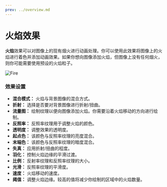 ```yaml
---
prev: ../overview.md
---
```


# 火焰效果

**火焰**效果可以对图像上的现有烟火进行动画处理。你可以使用此效果将图像上的火焰进行着色并添加动画效果。如果你想向图像添加火焰，但图像上没有任何烟火，则你可能需要使用预设的火焰粒子。

![Fire](/wallpaper-engine-docs/img/effects/Fire.gif)

### 效果设置

* **混合模式：** 火焰与背景图像的混合方式。
* **折射：** 选择是否要对背景图像进行折射/扭曲。
* **流量图：** 绘制纹理以便向图像添加火焰。你需要沿着火焰移动的方向进行绘制。
* **反照率：** 反照率纹理用于调整火焰的颜色。
* **透明度：** 调整效果的透明度。
* **起点色：** 该颜色与反照率纹理的亮度混合。
* **末端色：** 该颜色与反照率纹理的暗度混合。
* **失真：** 应用折射/扭曲的程度。
* **羽化：** 控制火焰边缘的平滑过渡。
* **比例：** 反射率纹理和反照率纹理的大小。
* **光滑：** 反照率纹理的平滑度。
* **速度：** 火焰移动的速度。
* **阈值：** 调整火焰边缘。较高的值将减少你绘制的区域中的火焰数量。
